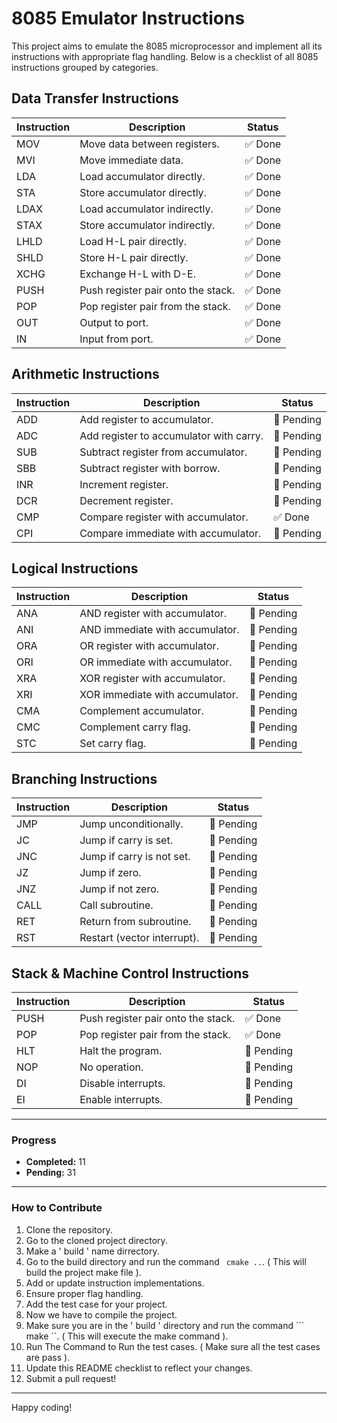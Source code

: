 # 8085 Emulator Instructions

This project aims to emulate the 8085 microprocessor and implement all its instructions with appropriate flag handling. Below is a checklist of all 8085 instructions grouped by categories.

## Data Transfer Instructions

| Instruction | Description                             | Status     |
|-------------|-----------------------------------------|------------|
| MOV         | Move data between registers.           | ✅ Done    |
| MVI         | Move immediate data.                   | ✅ Done    |
| LDA         | Load accumulator directly.             | ✅ Done    |
| STA         | Store accumulator directly.            | ✅ Done    |
| LDAX        | Load accumulator indirectly.           | ✅ Done    |
| STAX        | Store accumulator indirectly.          | ✅ Done    |
| LHLD        | Load H-L pair directly.                | ✅ Done    |
| SHLD        | Store H-L pair directly.               | ✅ Done    |
| XCHG        | Exchange H-L with D-E.                 | ✅ Done    |
| PUSH        | Push register pair onto the stack.     | ✅ Done    |
| POP         | Pop register pair from the stack.      | ✅ Done |
| OUT         | Output to port.                        | ✅ Done    |
| IN          | Input from port.                       | ✅ Done |

## Arithmetic Instructions

| Instruction | Description                                     | Status     |
|-------------|-------------------------------------------------|------------|
| ADD         | Add register to accumulator.                   | 🔲 Pending |
| ADC         | Add register to accumulator with carry.        | 🔲 Pending |
| SUB         | Subtract register from accumulator.            | 🔲 Pending |
| SBB         | Subtract register with borrow.                 | 🔲 Pending |
| INR         | Increment register.                            | 🔲 Pending |
| DCR         | Decrement register.                            | 🔲 Pending |
| CMP         | Compare register with accumulator.             | ✅ Done    |
| CPI         | Compare immediate with accumulator.            | 🔲 Pending |

## Logical Instructions

| Instruction | Description                                     | Status     |
|-------------|-------------------------------------------------|------------|
| ANA         | AND register with accumulator.                 | 🔲 Pending |
| ANI         | AND immediate with accumulator.                | 🔲 Pending |
| ORA         | OR register with accumulator.                  | 🔲 Pending |
| ORI         | OR immediate with accumulator.                 | 🔲 Pending |
| XRA         | XOR register with accumulator.                 | 🔲 Pending |
| XRI         | XOR immediate with accumulator.                | 🔲 Pending |
| CMA         | Complement accumulator.                        | 🔲 Pending |
| CMC         | Complement carry flag.                         | 🔲 Pending |
| STC         | Set carry flag.                                | 🔲 Pending |

## Branching Instructions

| Instruction | Description                                     | Status     |
|-------------|-------------------------------------------------|------------|
| JMP         | Jump unconditionally.                          | 🔲 Pending |
| JC          | Jump if carry is set.                          | 🔲 Pending |
| JNC         | Jump if carry is not set.                      | 🔲 Pending |
| JZ          | Jump if zero.                                  | 🔲 Pending |
| JNZ         | Jump if not zero.                              | 🔲 Pending |
| CALL        | Call subroutine.                               | 🔲 Pending |
| RET         | Return from subroutine.                        | 🔲 Pending |
| RST         | Restart (vector interrupt).                    | 🔲 Pending |

## Stack & Machine Control Instructions

| Instruction | Description                                     | Status     |
|-------------|-------------------------------------------------|------------|
| PUSH        | Push register pair onto the stack.             | ✅ Done    |
| POP         | Pop register pair from the stack.              | ✅ Done |
| HLT         | Halt the program.                              | 🔲 Pending |
| NOP         | No operation.                                  | 🔲 Pending |
| DI          | Disable interrupts.                            | 🔲 Pending |
| EI          | Enable interrupts.                             | 🔲 Pending |

---

### Progress

- **Completed:** 11
- **Pending:** 31


---

### How to Contribute

1. Clone the repository.
2. Go to the cloned project directory.  
3. Make a ' build ' name dirrectory.
4. Go to the build directory and run the command ``` cmake ..```.  ( This will build the project make file ).
5. Add or update instruction implementations.
6. Ensure proper flag handling.  
7. Add the test case for your project.
8. Now we have to compile the project.  
9. Make sure you are in the ' build ' directory and run the command ``` make ``. ( This will execute the make command ).  
10. Run The Command to Run the test cases. ( Make sure all the test cases are pass ).
11. Update this README checklist to reflect your changes.
12. Submit a pull request!

---

Happy coding!
